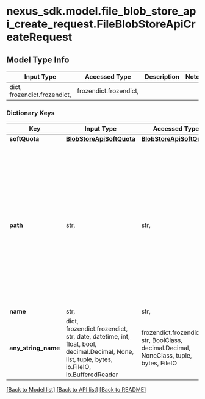 # nexus_sdk.model.file_blob_store_api_create_request.FileBlobStoreApiCreateRequest

## Model Type Info
Input Type | Accessed Type | Description | Notes
------------ | ------------- | ------------- | -------------
dict, frozendict.frozendict,  | frozendict.frozendict,  |  | 

### Dictionary Keys
Key | Input Type | Accessed Type | Description | Notes
------------ | ------------- | ------------- | ------------- | -------------
**softQuota** | [**BlobStoreApiSoftQuota**](BlobStoreApiSoftQuota.md) | [**BlobStoreApiSoftQuota**](BlobStoreApiSoftQuota.md) |  | [optional] 
**path** | str,  | str,  | The path to the blobstore contents. This can be an absolute path to anywhere on the system Nexus Repository Manager has access to or it can be a path relative to the sonatype-work directory. | [optional] 
**name** | str,  | str,  |  | [optional] 
**any_string_name** | dict, frozendict.frozendict, str, date, datetime, int, float, bool, decimal.Decimal, None, list, tuple, bytes, io.FileIO, io.BufferedReader | frozendict.frozendict, str, BoolClass, decimal.Decimal, NoneClass, tuple, bytes, FileIO | any string name can be used but the value must be the correct type | [optional]

[[Back to Model list]](../../README.md#documentation-for-models) [[Back to API list]](../../README.md#documentation-for-api-endpoints) [[Back to README]](../../README.md)


